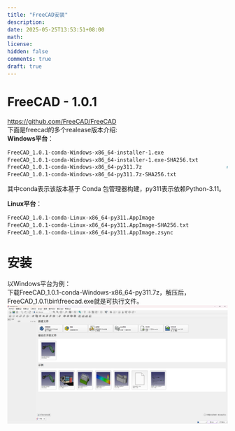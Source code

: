 ```yaml
---
title: "FreeCAD安装"
description: 
date: 2025-05-25T13:53:51+08:00
math: 
license: 
hidden: false
comments: true
draft: true
---
```


# FreeCAD - 1.0.1
https://github.com/FreeCAD/FreeCAD  
下面是freecad的多个realease版本介绍:      
**Windows平台**：    
```bash
FreeCAD_1.0.1-conda-Windows-x86_64-installer-1.exe
FreeCAD_1.0.1-conda-Windows-x86_64-installer-1.exe-SHA256.txt
FreeCAD_1.0.1-conda-Windows-x86_64-py311.7z                           # 便携式
FreeCAD_1.0.1-conda-Windows-x86_64-py311.7z-SHA256.txt
```
其中conda表示该版本基于 Conda 包管理器构建，py311表示依赖Python-3.11。    

**Linux平台**：    
```bash
FreeCAD_1.0.1-conda-Linux-x86_64-py311.AppImage
FreeCAD_1.0.1-conda-Linux-x86_64-py311.AppImage-SHA256.txt
FreeCAD_1.0.1-conda-Linux-x86_64-py311.AppImage.zsync
```
# 安装
以Windows平台为例：    
下载FreeCAD_1.0.1-conda-Windows-x86_64-py311.7z，解压后，FreeCAD_1.0.1\bin\freecad.exe就是可执行文件。    
![](freecad.png)
